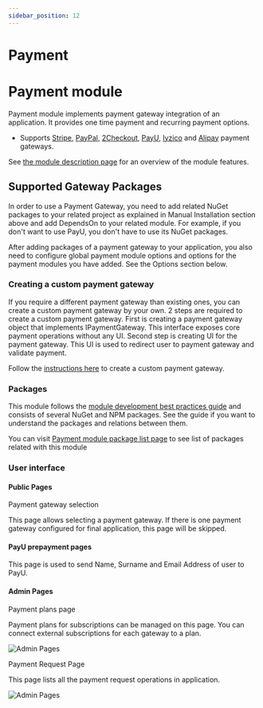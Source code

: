 ```yaml
---
sidebar_position: 12
---
```


# Payment

Payment module
==============

Payment module implements payment gateway integration of an application. It provides one time payment and recurring payment options.

* Supports [Stripe](https://stripe.com/en-in), [PayPal](https://www.paypal.com/in/home), [2Checkout](https://www.2checkout.com/), [PayU](https://corporate.payu.com/), [Iyzico](https://www.iyzico.com/en) and [Alipay](https://global.alipay.com/platform/site/ihome) payment gateways.

See [the module description page](https://commercial.abp.io/modules/Volo.Payment) for an overview of the module features.

Supported Gateway Packages
--------------------------

In order to use a Payment Gateway, you need to add related NuGet packages to your related project as explained in Manual Installation section above and add DependsOn to your related module. For example, if you don't want to use PayU, you don't have to use its NuGet packages.

After adding packages of a payment gateway to your application, you also need to configure global payment module options and options for the payment modules you have added. See the Options section below.

### Creating a custom payment gateway

If you require a different payment gateway than existing ones, you can create a custom payment gateway by your own. 2 steps are required to create a custom payment gateway. First is creating a payment gateway object that implements IPaymentGateway. This interface exposes core payment operations without any UI. Second step is creating UI for the payment gateway. This UI is used to redirect user to payment gateway and validate payment.

Follow the [instructions here](https://docs.abp.io/en/commercial/7.0/modules/payment-custom-gateway) to create a custom payment gateway.

### Packages

This module follows the [module development best practices guide](https://docs.abp.io/en/abp/latest/Best-Practices/Index) and consists of several NuGet and NPM packages. See the guide if you want to understand the packages and relations between them.

You can visit [Payment module package list page](https://abp.io/packages?moduleName=Volo.Payment) to see list of packages related with this module

### User interface

#### Public Pages

Payment gateway selection

This page allows selecting a payment gateway. If there is one payment gateway configured for final application, this page will be skipped.

#### PayU prepayment pages

This page is used to send Name, Surname and Email Address of user to PayU.

#### Admin Pages

Payment plans page

Payment plans for subscriptions can be managed on this page. You can connect external subscriptions for each gateway to a plan.

![Admin Pages](https://raaghustorageaccount.blob.core.windows.net/raaghu-docs/payment-plan.png)

Payment Request Page

This page lists all the payment request operations in application.

![Admin Pages](https://raaghustorageaccount.blob.core.windows.net/raaghu-docs/payment-request.png)
